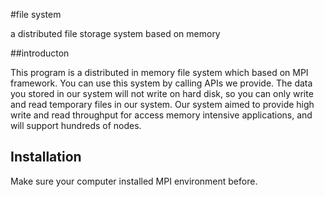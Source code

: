 #file system

a distributed file storage system based on memory

##introducton

This program is a distributed in memory file system which based on MPI framework. You can use this system by calling APIs we provide. The data you stored in our system will not write on hard disk, so you can only write and read temporary files in our system.
Our system aimed to provide high write and read throughput for access memory intensive applications, and will support hundreds of nodes.

## Installation

Make sure your computer installed MPI environment before.
